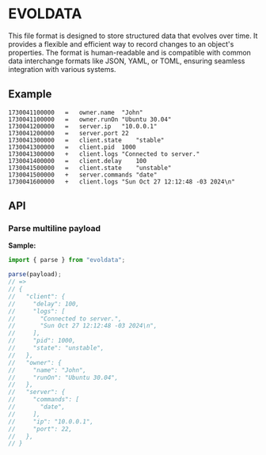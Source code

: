 # EVOLDATA

This file format is designed to store structured data that evolves over time. It provides a flexible and efficient way to record changes to an object's properties. The format is human-readable and is compatible with common data interchange formats like JSON, YAML, or TOML, ensuring seamless integration with various systems.

## Example

```evoldata
1730041100000	=	owner.name	"John"
1730041100000	=	owner.runOn	"Ubuntu 30.04"
1730041200000	=	server.ip	"10.0.0.1"
1730041200000	=	server.port	22
1730041300000	=	client.state	"stable"
1730041300000	=	client.pid	1000
1730041300000	+	client.logs	"Connected to server."
1730041400000	=	client.delay	100
1730041500000	=	client.state	"unstable"
1730041500000	+	server.commands	"date"
1730041600000	+	client.logs	"Sun Oct 27 12:12:48 -03 2024\n"
```

## API

### Parse multiline payload

**Sample:**

```ts
import { parse } from "evoldata";

parse(payload);
// =>
// {
//   "client": {
//     "delay": 100,
//     "logs": [
//       "Connected to server.",
//       "Sun Oct 27 12:12:48 -03 2024\n",
//     ],
//     "pid": 1000,
//     "state": "unstable",
//   },
//   "owner": {
//     "name": "John",
//     "runOn": "Ubuntu 30.04",
//   },
//   "server": {
//     "commands": [
//       "date",
//     ],
//     "ip": "10.0.0.1",
//     "port": 22,
//   },
// }
```
